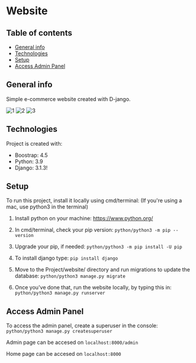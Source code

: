# Website

## Table of contents
* [General info](#general-info)
* [Technologies](#technologies)
* [Setup](#setup)
* [Access Admin Panel](#Access-admin-panel)

## General info
Simple e-commerce website created with D-jango.

![1](https://user-images.githubusercontent.com/72651157/154443284-5777377c-2ddb-48e7-8f15-bdda17c3f72c.png)
![2](https://user-images.githubusercontent.com/72651157/154443286-52eb52b7-2c1d-45a7-8320-56106288ffd0.png)
![3](https://user-images.githubusercontent.com/72651157/154443288-44d6b32c-012c-40e9-971a-9caa704944ef.png)


## Technologies
Project is created with:
* Boostrap: 4.5
* Python: 3.9
* Django: 3.1.3!

## Setup
To run this project, install it locally using cmd/terminal:
(If you're using a mac, use python3 in the terminal)


1. Install python on your machine: https://www.python.org/

2. In cmd/terminal, check your pip version:
    ```python/python3 -m pip --version```

3. Upgrade your pip, if needed:
    ```python/python3 -m pip install -U pip```

4. To install django type:
    ```pip install django```
    
5. Move to the Project/website/ directory and run migrations to update the database: 
    ```python/python3 manage.py migrate```
    
5. Once you've done that, run the website locally, by typing this in:
    ```python/python3 manage.py runserver```

## Access Admin Panel
To access the admin panel, create a superuser in the console:
    ```python/python3 manage.py createsuperuser```

Admin page can be accesed on
    ```localhost:8000/admin```

Home page can be accesed on
    ```localhost:8000```
